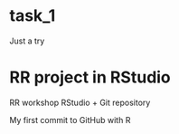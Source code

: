 # task_1
Just a try
# RR project in RStudio
RR workshop RStudio + Git repository

My first commit to GitHub with R